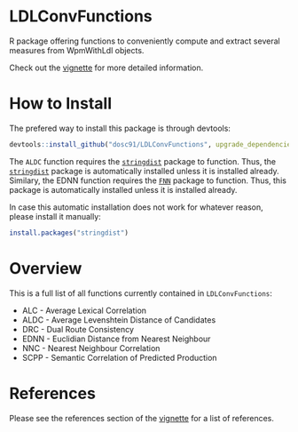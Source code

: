 # LDLConvFunctions

R package offering functions to conveniently compute and extract several measures from WpmWithLdl objects.

Check out the [vignette](http://htmlpreview.github.io/?https://github.com/dosc91/LDLConvFunctions/blob/main/vignettes/introduction.html) for more detailed information.

# How to Install

The prefered way to install this package is through devtools:

```r
devtools::install_github("dosc91/LDLConvFunctions", upgrade_dependencies = FALSE)
```

The `ALDC` function requires the [`stringdist`](https://cran.r-project.org/web/packages/stringdist/index.html) package to function. Thus, the [`stringdist`](https://cran.r-project.org/web/packages/stringdist/index.html) package is automatically installed unless it is installed already. Similary, the EDNN function requires the [`FNN`](https://cran.r-project.org/web/packages/FNN/index.html) package to function. Thus, this package is automatically installed unless it is installed already.

In case this automatic installation does not work for whatever reason, please install it manually:

```r
install.packages("stringdist")
```

# Overview

This is a full list of all functions currently contained in `LDLConvFunctions`:

- ALC - Average Lexical Correlation
- ALDC - Average Levenshtein Distance of Candidates
- DRC - Dual Route Consistency
- EDNN - Euclidian Distance from Nearest Neighbour
- NNC - Nearest Neighbour Correlation
- SCPP - Semantic Correlation of Predicted Production

# References

Please see the references section of the [vignette](http://htmlpreview.github.io/?https://github.com/dosc91/LDLConvFunctions/blob/main/vignettes/introduction.html#references) for a list of references.
